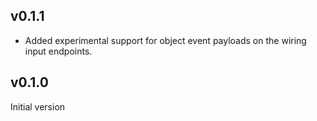 ## v0.1.1

- Added experimental support for object event payloads on the wiring input
 endpoints.

## v0.1.0

Initial version

